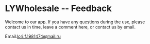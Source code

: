 # LYWholesale -- Feedback


Welcome to our app. If you have any questions during the use, please contact us in time, leave a comment here, or contact us by email.


Email:lori.f.1981474@mail.ru
